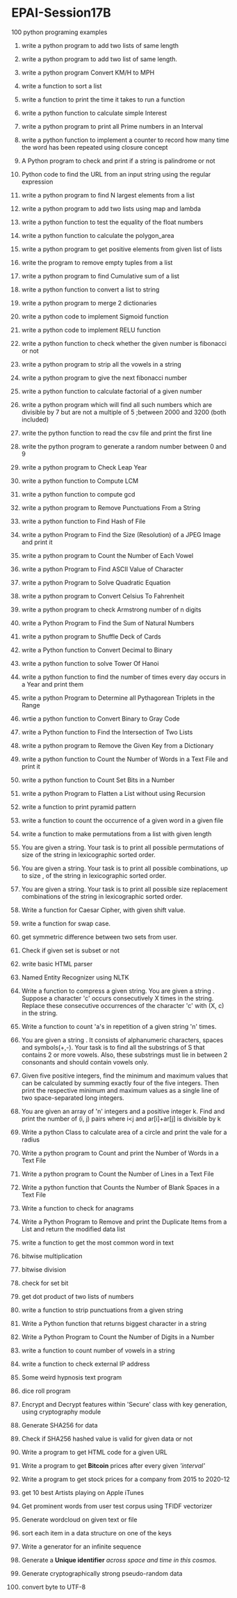 # EPAI-Session17B
100 python programing examples

1.  write a python program to add two lists of same length
2.  write a python program to add two list of same length.
3. write a python program Convert KM/H to MPH
4.  write a function to sort a list
5.  write a function to print the time it takes to run a function
6.  write a python function to calculate simple Interest
7.  write a python program to print all Prime numbers in an Interval
8.  write a python function to implement a counter to record how many time the word has been repeated using closure concept
9.  A Python program to check and print if a string is palindrome or not
10. Python code to find the URL from an input string using the regular expression
11. write a python program to find N largest elements from a list
12. write a python program to add two lists using map and lambda
13. write a python function to test the equality of the float numbers
14. write a python function to calculate the polygon_area
15. write a python program to get positive elements from given list of lists
16. write the program to remove empty tuples from a list
17. write  a python program to find Cumulative sum of a list
18. write a python function to convert a list to string
19.  write a python program to merge 2 dictionaries
20. write a python code to implement Sigmoid function
21. write a python code to implement RELU function
22. write a python function to check whether the given number is fibonacci or not
23. write a python program to strip all the vowels in a string
24. write a python program to give the next fibonacci number
25. write a python function to calculate factorial of a given number
26. write a python program which will find all such numbers which are divisible by 7 but are not a multiple of 5 ;between 2000 and 3200 (both included)
27. write the python function to read the csv file and print the first line 
28. write the python program to generate a random number between 0 and 9
29. write a python program to Check Leap Year
30. write a python function to Compute LCM
31. write a python function to compute gcd
32. write a python program to Remove Punctuations From a String
33. write a python function to Find Hash of File
34. write a python Program to Find the Size (Resolution) of a  JPEG Image and print it
35. write a python program to Count the Number of Each Vowel
36. write a python Program to Find ASCII Value of Character
37. write a python Program to Solve Quadratic Equation
38. write a python program to Convert Celsius To Fahrenheit
39. write a python program to check Armstrong number of n digits
40. write a Python Program to Find the Sum of Natural Numbers
41. write a python program  to Shuffle Deck of Cards
42. write a Python function to Convert Decimal to Binary
43. write a python function to solve Tower Of Hanoi 
44. write a python function to find the number of times every day occurs in a Year and print them
45. write a python Program to Determine all Pythagorean Triplets in the Range
46. wrtie a python function to Convert Binary to Gray Code
47. write a Python function to Find the Intersection of Two Lists
48. write a python program to Remove the Given Key from a Dictionary
49. write a python function to Count the Number of Words in a Text File and print it
50. write a python function to Count Set Bits in a Number
51. write a python  Program to Flatten a List without using Recursion

52. write a function to print pyramid pattern
53. write a function to count the occurrence of a given word in a given file
54. write a function to make permutations from a list with given length
55. You are given a string. Your task is to print all possible permutations of size of the string in lexicographic sorted order.
56. You are given a string. Your task is to print all possible combinations, up to size , of the string in lexicographic sorted order.
57. You are given a string. Your task is to print all possible size replacement combinations of the string in lexicographic sorted order.
58. Write a function for Caesar Cipher, with given shift value.
59. write a function for swap case.
60. get symmetric difference between two sets from user.
61. Check if given set is subset or not
62. write basic HTML parser
63. Named Entity Recognizer using NLTK
64. Write a function to compress a given string. You are given a string . Suppose a character 'c' occurs consecutively X times in the string. Replace these consecutive occurrences of the character 'c' with  (X, c) in the string.
65. Write a function to count 'a's in repetition of a given string 'n' times.
66. You are given a string . It consists of alphanumeric characters, spaces and symbols(+,-).  Your task is to find all the substrings of S that contains 2 or more vowels. Also, these substrings must lie in between 2 consonants and should contain vowels only.
67. Given five positive integers, find the minimum and maximum values that can be calculated by summing exactly four of the five integers.  Then print the respective minimum and maximum values as a single line of two space-separated long integers.
68. You are given an array of 'n' integers and a positive integer k. Find and print the number of (i, j) pairs where i<j and ar[i]+ar[j] is divisible by k
69. Write a python Class to calculate area of a circle and print the vale for a radius
70. Write a python program to Count and print the Number of Words in a Text File
71. Write a python program to Count the Number of Lines in a Text File
72. Write a python function that Counts the Number of Blank Spaces in a Text File
73. Write a function to check for anagrams
74. Write a Python Program to Remove and print the Duplicate Items from a List and return the modified data list
75. write a function to get the most common word in text
76. bitwise multiplication
77. bitwise division
78. check for set bit
79. get dot product of two lists of numbers
80. write a function to strip punctuations from a given string
81. Write a Python function that returns biggest character in a string
82. Write a Python Program to Count the Number of Digits in a Number
83. write a function to count number of vowels in a string
84. write a function to check external IP address
85. Some weird hypnosis text program
86. dice roll program
87. Encrypt and Decrypt features within 'Secure' class with key generation, using cryptography module
88. Generate SHA256 for data
89. Check if SHA256 hashed value is valid for given data or not 
90. Write a program to get HTML code for a given URL
91. Write a program to get **Bitcoin** prices after every given *'interval'*
92. Write a program to get stock prices for a company from 2015 to 2020-12
93. get 10 best Artists playing on Apple iTunes
94. Get prominent words from user test corpus using TFIDF vectorizer
95. Generate wordcloud on given text or file
96. sort each item in a data structure on one of the keys
97. Write a generator for an infinite sequence
98. Generate a **Unique identifier** *across space and time in this cosmos.*
99. Generate cryptographically strong pseudo-random data
100. convert byte to UTF-8